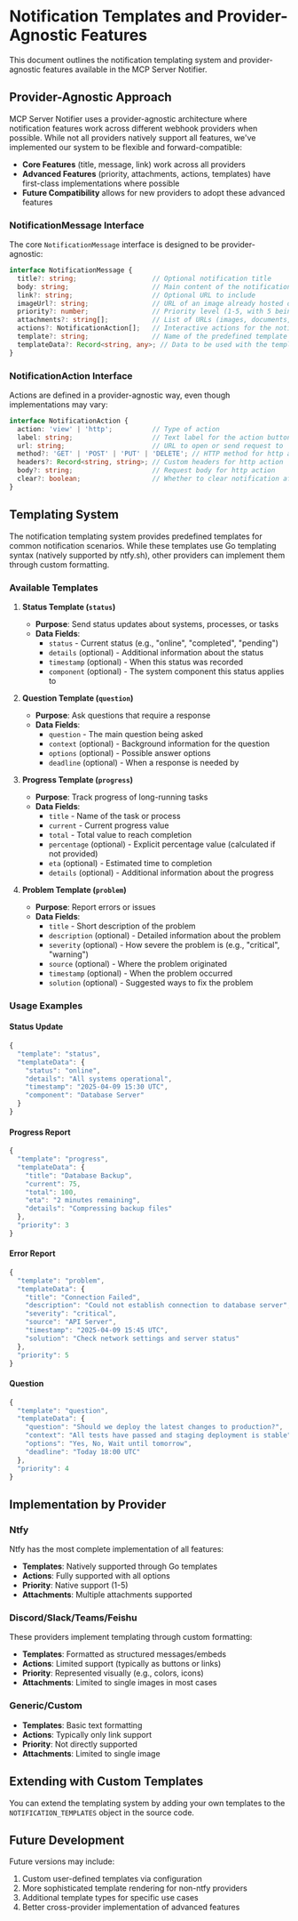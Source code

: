 # Notification Templates and Provider-Agnostic Features

This document outlines the notification templating system and provider-agnostic features available in the MCP Server Notifier.

## Provider-Agnostic Approach

MCP Server Notifier uses a provider-agnostic architecture where notification features work across different webhook providers when possible. While not all providers natively support all features, we've implemented our system to be flexible and forward-compatible:

- **Core Features** (title, message, link) work across all providers
- **Advanced Features** (priority, attachments, actions, templates) have first-class implementations where possible
- **Future Compatibility** allows for new providers to adopt these advanced features

### NotificationMessage Interface

The core `NotificationMessage` interface is designed to be provider-agnostic:

```typescript
interface NotificationMessage {
  title?: string;                   // Optional notification title
  body: string;                     // Main content of the notification
  link?: string;                    // Optional URL to include
  imageUrl?: string;                // URL of an image already hosted online; embedded directly without uploading
  priority?: number;                // Priority level (1-5, with 5 being highest)
  attachments?: string[];           // List of URLs (images, documents, files) to attach beyond the main image
  actions?: NotificationAction[];   // Interactive actions for the notification
  template?: string;                // Name of the predefined template to use
  templateData?: Record<string, any>; // Data to be used with the template
}
```

### NotificationAction Interface

Actions are defined in a provider-agnostic way, even though implementations may vary:

```typescript
interface NotificationAction {
  action: 'view' | 'http';          // Type of action
  label: string;                    // Text label for the action button
  url: string;                      // URL to open or send request to
  method?: 'GET' | 'POST' | 'PUT' | 'DELETE'; // HTTP method for http actions
  headers?: Record<string, string>; // Custom headers for http action
  body?: string;                    // Request body for http action
  clear?: boolean;                  // Whether to clear notification after action
}
```

## Templating System

The notification templating system provides predefined templates for common notification scenarios. While these templates use Go templating syntax (natively supported by ntfy.sh), other providers can implement them through custom formatting.

### Available Templates

1. **Status Template (`status`)**
   - **Purpose**: Send status updates about systems, processes, or tasks
   - **Data Fields**:
     - `status` - Current status (e.g., "online", "completed", "pending")
     - `details` (optional) - Additional information about the status
     - `timestamp` (optional) - When this status was recorded
     - `component` (optional) - The system component this status applies to

2. **Question Template (`question`)**
   - **Purpose**: Ask questions that require a response
   - **Data Fields**:
     - `question` - The main question being asked
     - `context` (optional) - Background information for the question
     - `options` (optional) - Possible answer options
     - `deadline` (optional) - When a response is needed by

3. **Progress Template (`progress`)**
   - **Purpose**: Track progress of long-running tasks
   - **Data Fields**:
     - `title` - Name of the task or process
     - `current` - Current progress value
     - `total` - Total value to reach completion
     - `percentage` (optional) - Explicit percentage value (calculated if not provided)
     - `eta` (optional) - Estimated time to completion
     - `details` (optional) - Additional information about the progress

4. **Problem Template (`problem`)**
   - **Purpose**: Report errors or issues
   - **Data Fields**:
     - `title` - Short description of the problem
     - `description` (optional) - Detailed information about the problem
     - `severity` (optional) - How severe the problem is (e.g., "critical", "warning")
     - `source` (optional) - Where the problem originated
     - `timestamp` (optional) - When the problem occurred
     - `solution` (optional) - Suggested ways to fix the problem

### Usage Examples

#### Status Update

```javascript
{
  "template": "status",
  "templateData": {
    "status": "online",
    "details": "All systems operational",
    "timestamp": "2025-04-09 15:30 UTC",
    "component": "Database Server"
  }
}
```

#### Progress Report

```javascript
{
  "template": "progress",
  "templateData": {
    "title": "Database Backup",
    "current": 75,
    "total": 100,
    "eta": "2 minutes remaining",
    "details": "Compressing backup files"
  },
  "priority": 3
}
```

#### Error Report

```javascript
{
  "template": "problem",
  "templateData": {
    "title": "Connection Failed",
    "description": "Could not establish connection to database server",
    "severity": "critical",
    "source": "API Server",
    "timestamp": "2025-04-09 15:45 UTC",
    "solution": "Check network settings and server status"
  },
  "priority": 5
}
```

#### Question

```javascript
{
  "template": "question",
  "templateData": {
    "question": "Should we deploy the latest changes to production?",
    "context": "All tests have passed and staging deployment is stable",
    "options": "Yes, No, Wait until tomorrow",
    "deadline": "Today 18:00 UTC"
  },
  "priority": 4
}
```

## Implementation by Provider

### Ntfy

Ntfy has the most complete implementation of all features:

- **Templates**: Natively supported through Go templates
- **Actions**: Fully supported with all options
- **Priority**: Native support (1-5)
- **Attachments**: Multiple attachments supported

### Discord/Slack/Teams/Feishu

These providers implement templating through custom formatting:

- **Templates**: Formatted as structured messages/embeds
- **Actions**: Limited support (typically as buttons or links)
- **Priority**: Represented visually (e.g., colors, icons)
- **Attachments**: Limited to single images in most cases

### Generic/Custom

- **Templates**: Basic text formatting
- **Actions**: Typically only link support
- **Priority**: Not directly supported
- **Attachments**: Limited to single image

## Extending with Custom Templates

You can extend the templating system by adding your own templates to the `NOTIFICATION_TEMPLATES` object in the source code.

## Future Development

Future versions may include:

1. Custom user-defined templates via configuration
2. More sophisticated template rendering for non-ntfy providers
3. Additional template types for specific use cases
4. Better cross-provider implementation of advanced features 
